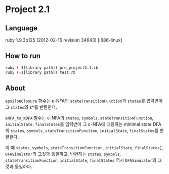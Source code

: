 # Project 2.1

## Language

ruby 1.9.3p125 (2012-02-16 revision 34643) [i686-linux]

## How to run

``` sh
ruby (-I[library path]) pre_project2.1.rb
ruby (-I[library path]) test.rb
```

## About

`epsilonClosure` 함수는 ε-NFA의 `stateTransitionFunction`과 `states`를 입력받아 그 `states`의 ε*를 반환한다.

`eNFA_to_mDFA` 함수는 ε-NFA의 `states`, `symbols`, `stateTransitionFunction`, `initialState`, `finalStates`를 입력받아 그 ε-NFA에 대응하는 minimal state DFA의 `states`, `symbols`, `stateTransitionFunction`, `initialState`, `finalStates`를 반환한다.

이 때 `states`, `symbols`, `stateTransitionFunction`, `initialState`, `finalStates`는 `DFASimulator`의 그것과 동일하고, 반환하는 `states`, `symbols`, `stateTransitionFunction`, `initialState`, `finalStates` 역시 `DFASimulator`의 그것과 동일하다.
